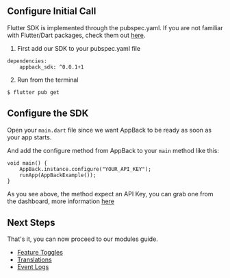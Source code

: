 ## Configure Initial Call
Flutter SDK is implemented through the pubspec.yaml. If you are not familiar with Flutter/Dart packages, check them out [here](https://pub.dev).

1. First add our SDK to your pubspec.yaml file

```text
dependencies:
    appback_sdk: ^0.0.1+1
```

2. Run from the terminal

```text
$ flutter pub get
```

## Configure the SDK

Open your `main.dart` file since we want AppBack to be ready as soon as your app starts.

And add the configure method from AppBack to your `main` method like this:

```text
void main() {
    AppBack.instance.configure("YOUR_API_KEY");
    runApp(AppBackExample());
}
```

As you see above, the method expect an API Key, you can grab one from the dashboard, more information [here](https://appback.io/docs/1.0/apiKeys)

## Next Steps
That's it, you can now proceed to our modules guide.

- [Feature Toggles](feature_toggles.md)
- [Translations](translations.md)
- [Event Logs](event_logs.md)
